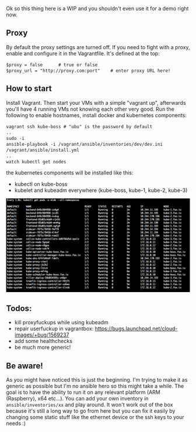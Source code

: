 Ok so this thing here is a WIP and you shouldn't even use it for a demo right now. 

## Proxy
By default the proxy settings are turned off. If you need to fight with a proxy, enable and configure it in the Vagrantfile. It's defined at the top:
```
$proxy = false		# true or false
$proxy_url = "http://proxy.com:port"	# enter proxy URL here!
```

## How to start
Install Vagrant. Then start your VMs with a simple "vagrant up", afterwards you'll have 4 running VMs not knowing each other very good.
Run the following to enable hostnames, install docker and kubernetes components:

```
vagrant ssh kube-boss # "ubu" is the password by default
..
sudo -i
ansible-playbook -i /vagrant/ansible/inventories/dev/dev.ini /vagrant/ansible/install.yml
..
watch kubectl get nodes
```

the kubernetes components will be installed like this:
- kubectl on kube-boss
- kubelet and kubeadm everywhere (kube-boss, kube-1, kube-2, kube-3)

<img src="https://github.com/zepptron/kubeadm-vagrant-ansible/blob/master/temp/vag.jpg?raw=true" width="800">



## Todos:
- kill proxyfuckups while using kubeadm
- repair userfuckup in vagrantbox: https://bugs.launchpad.net/cloud-images/+bug/1569237 
- add some healthchecks
- be much more generic!

## Be aware!
As you might have noticed this is just the beginning. I'm trying to make it as generic as possible but I'm no ansible hero so this might take a while. The goal is to have the ability to run it on any relevant platform (ARM (Raspberry), x64 etc...). You can add your own inventory in `ansible/inventories/xx` and play around. It won't work out of the box because it's still a long way to go from here but you can fix it easily by changing some static stuff like the ethernet device or the ssh keys to your needs :)